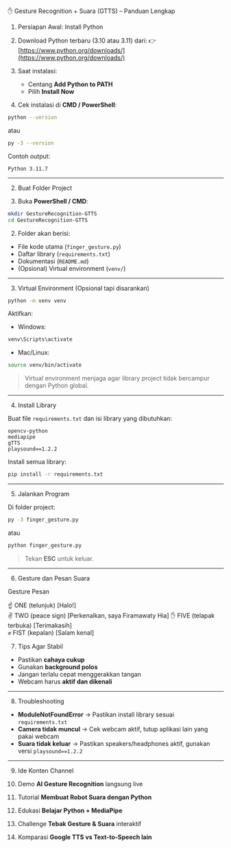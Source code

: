 ✋ Gesture Recognition + Suara (GTTS) – Panduan Lengkap

 1. Persiapan Awal: Install Python

1. Download Python terbaru (3.10 atau 3.11) dari:
   👉 [https://www.python.org/downloads/](https://www.python.org/downloads/)

2. Saat instalasi:

   * Centang **Add Python to PATH**
   * Pilih **Install Now**

3. Cek instalasi di **CMD / PowerShell**:

```bash
python --version
```

atau

```bash
py -3 --version
```

Contoh output:

```
Python 3.11.7
```

---

2. Buat Folder Project

1. Buka **PowerShell / CMD**:

```bash
mkdir GestureRecognition-GTTS
cd GestureRecognition-GTTS
```

2. Folder akan berisi:

* File kode utama (`finger_gesture.py`)
* Daftar library (`requirements.txt`)
* Dokumentasi (`README.md`)
* (Opsional) Virtual environment (`venv/`)

---

 3. Virtual Environment (Opsional tapi disarankan)

```bash
python -m venv venv
```

Aktifkan:

* Windows:

```bash
venv\Scripts\activate
```

* Mac/Linux:

```bash
source venv/bin/activate
```

> Virtual environment menjaga agar library project tidak bercampur dengan Python global.

---

4. Install Library

Buat file `requirements.txt` dan isi library yang dibutuhkan:

```
opencv-python
mediapipe
gTTS
playsound==1.2.2
```

Install semua library:

```bash
pip install -r requirements.txt
```

---
5. Jalankan Program

Di folder project:

```bash
py -3 finger_gesture.py
```

atau

```bash
python finger_gesture.py
```

> Tekan **ESC** untuk keluar.

---

 6. Gesture dan Pesan Suara

 Gesture                 Pesan                          

☝️ ONE (telunjuk)                   [Halo!]                           
✌️ TWO (peace sign)                 [Perkenalkan, saya Firamawaty Hia] 
✋ FIVE (telapak terbuka)           [Terimakasih]                  
✊ FIST (kepalan)                   [Salam kenal]                    

7. Tips Agar Stabil

* Pastikan **cahaya cukup**
* Gunakan **background polos**
* Jangan terlalu cepat menggerakkan tangan
* Webcam harus **aktif dan dikenali**

---

 8. Troubleshooting

* **ModuleNotFoundError** → Pastikan install library sesuai `requirements.txt`
* **Camera tidak muncul** → Cek webcam aktif, tutup aplikasi lain yang pakai webcam
* **Suara tidak keluar** → Pastikan speakers/headphones aktif, gunakan versi `playsound==1.2.2`

---

9. Ide Konten Channel

1. Demo **AI Gesture Recognition** langsung live
2. Tutorial **Membuat Robot Suara dengan Python**
3. Edukasi **Belajar Python + MediaPipe**
4. Challenge **Tebak Gesture & Suara** interaktif
5. Komparasi **Google TTS vs Text-to-Speech lain**
